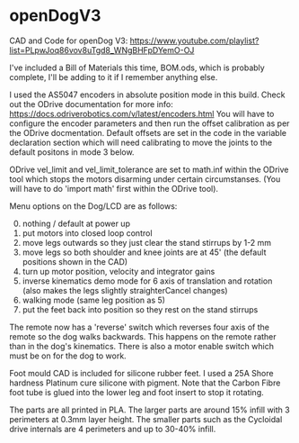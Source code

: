 # openDogV3
CAD and Code for openDog V3: https://www.youtube.com/playlist?list=PLpwJoq86vov8uTgd8_WNgBHFpDYemO-OJ

I've included a Bill of Materials this time, BOM.ods, which is probably complete, I'll be adding to it if I remember anything else.

I used the AS5047 encoders in absolute position mode in this build. Check out the ODrive documentation for more info: https://docs.odriverobotics.com/v/latest/encoders.html You will have to configure the encoder parameters and then run the offset calibration as per the ODrive docmentation. Default offsets are set in the code in the variable declaration section which will need calibrating to move the joints to the default positons in mode 3 below.

ODrive vel_limit and vel_limit_tolerance are set to math.inf within the ODrive tool which stops the motors disarming under certain circumstanses. (You will have to do 'import math' first within the ODrive tool).

Menu options on the Dog/LCD are as follows:

0) nothing / default at power up
1) put motors into closed loop control
2) move legs outwards so they just clear the stand stirrups by 1-2 mm
3) move legs so both shoulder and knee joints are at 45' (the default positions shown in the CAD)
4) turn up motor position, velocity and integrator gains
5) inverse kinematics demo mode for 6 axis of translation and rotation (also makes the legs slightly straighterCancel changes)
6) walking mode (same leg position as 5)
10) put the feet back into position so they rest on the stand stirrups

The remote now has a 'reverse' switch which reverses four axis of the remote so the dog walks backwards. This happens on the remote rather than in the dog's kinematics. There is also a motor enable switch which must be on for the dog to work.

Foot mould CAD is included for silicone rubber feet. I used a 25A Shore hardness Platinum cure silicone with pigment. Note that the Carbon Fibre foot tube is glued into the lower leg and foot insert to stop it rotating.

The parts are all printed in PLA. The larger parts are around 15% infill with 3 perimeters at 0.3mm layer height. The smaller parts such as the Cycloidal drive internals are 4 perimeters and up to 30-40% infill.
